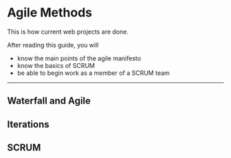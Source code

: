 Agile Methods
==============

This is how current web projects are done.

After reading this guide, you will 

* know the main points of the agile manifesto
* know the basics of SCRUM
* be able to begin work as a member of a SCRUM team

--------------------------------------------------------------------------------

Waterfall and Agile
----------------------


Iterations
-----------



SCRUM
-----




